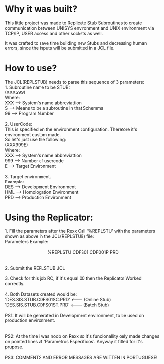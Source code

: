 

<h1>Why it was built?</h1>
                                                      
This little project was made to Replicate Stub Subroutines to create communication between UNISYS environment and UNIX environment via 
TCP/IP, USER access and other sockets as well.

It was crafted to save time building new Stubs and decreasing human errors, since the inputs will be submitted in a JCL file.
                                          
                                          
<h1>How to use?</h1>
The JCL(REPLSTUB) needs to parse this sequence of 3 parameters:
<br>
1. Subroutine name to be STUB:</br>
(XXXS99)</br>
   Where:</br>
   XXX --> System's name abbreviattion</br>
   S   --> Means to be a subroutine in that Schemma</br>
   99  --> Program Number</br>
<br>
2. UserCode:</br>
   This is specified on the environment configuration. Therefore it's environment custom made. </br>
   So let's just use the following:</br>
(XXX999E)</br>
   Where:</br>
     XXX --> System's name abbreviattion</br>
     999 --> Number of usercode</br>
     E   --> Target Environment</br>
<br>
3. Target environment. </br>
   Example: </br>
     DES --> Development Environment</br>
     HML --> Homologation Environment</br>
     PRD --> Production Environment</br>
      
      
<h1>Using the Replicator:</h1>
1. Fill the parameters after the Rexx Call '%REPLSTU' with the parameters shown as above in the JCL(REPLSTUB) file:</br>
Parameters Example:</br>
<br>
<center/>%REPLSTU  CDFS01 CDF001P PRD</center>
<br>
</br>  
2. Submit the REPLSTUB JCL</br>
</br>
3. Check for this job RC, if it's equal 00 then the Replicator Worked correctly. </br>
</br>
4. Both Datasets created would be:</br>
   'DES.SIS.STUB.CDFS01SC.PRD'   <--- (Online Stub)</br>
   'DES.SIS.STUB.CDFS01ST.PRD'   <--- (Batch Stub)</br>
</br>
  PS1: It will be generated in Development environment, to be used on production environment.</br>
</br>
</br>
  PS2: At the time i was noob on Rexx so it's funcionallity only made changes on pointed lines at 'Parametros Especificos'.
  Anyway it fitted for it's prupose.</br>
</br>
  PS3: COMMENTS AND ERROR MESSAGES ARE WITTEN IN PORTUGUESE!</br>
  </br></br></br>
  
